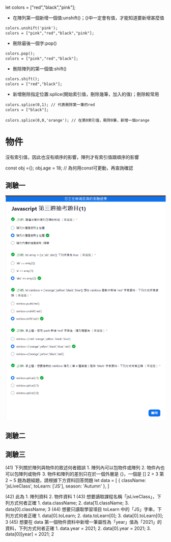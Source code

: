 let colors = ["red","black","pink"];

* 在陣列第一個新增一個值:unshift()；()中一定會有值，才能知道要新增甚麼值
```
colors.unshift('pink');
colors = ["pink","red","black","pink"];
```

* 刪除最後一個字:pop()
```
colors.pop();
colors = ["pink","red","black"];
```

* 刪除陣列的第一個值:shift()
```
colors.shift();
colors = ["red","black"];
```

* 新增刪除指定位置:splice(開始索引值，刪除幾筆，加入的值)；刪除較常用
```
colors.splice(0,1); // 代表刪除第一筆的red
colors = ["black"];

colors.splice(0,0,'orange'); // 在第0索引值，刪除0筆，新增一個orange
```

# 物件
沒有索引值，因此也沒有順序的影響，陣列才有索引值跟順序的影響

const obj ={};
obj.age = 18; // 為何用const可更動，再查詢確認

## 測驗一
![alt text](image.png)

## 測驗二

## 測驗三
(41) 下列關於陣列與物件的敘述何者錯誤
		1. 陣列內可以包物件或陣列
		2. 物件內也可以包陣列或物件
		3. 物件和陣列的差別只在於一個外層是 {}，一個是 []
2 > 3
第 2 ~ 5 題為題組題，請根據下方資料回答問題
let data = [
	{
		className: 'jsLiveClass',
		toLearn: ['JS'],
		season: 'Autumn'
	},
]

(42) 此為
		1. 陣列資料
		2. 物件資料
1
(43) 想要讀取課程名稱「jsLiveClass」，下列方式何者正確
		1. data.className;
		2. data[1].className;
		3. data[0].className;
3
(44) 想要只讀取學習項目 toLearn 中的「JS」字串，下列方式何者正確
		1. data[0].toLearn;
		2. data.toLearn[0];
		3. data[0].toLearn[0];
3
(45) 想要在 data 第一個物件資料中新增一筆屬性為「year」值為「2021」的資料，下列方式何者正確
		1. data.year = 2021;
		2. data[0].year = 2021;
		3. data[0][year] = 2021;
2        